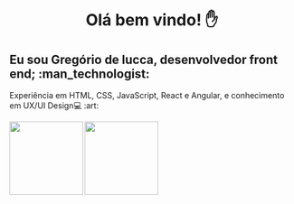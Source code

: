 <h1 align="center">Olá bem vindo! ✋</h1>
<h2>Eu sou Gregório de lucca, desenvolvedor front end; :man_technologist:  </h2>
<p> Experiência em HTML, CSS, JavaScript, React e Angular, e conhecimento em UX/UI Design💻 :art: </p>

<img height="130em" align="left"   src="https://github-readme-stats.vercel.app/api/top-langs/?username=gregoriodelucca&theme=dracula&hide_border=false&&layout=compact"/>
<img  height="130em" align="center"   src="https://github-readme-stats.vercel.app/api?username=gregoriodelucca&count_private=true&include_all_commits=true&show_icons=true&theme=dracula&hide_border=false&show_owner=true"/>






